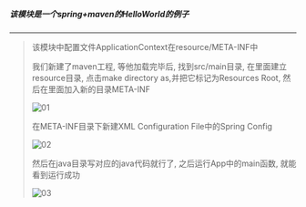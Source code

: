 ##### 该模块是一个spring+maven的HelloWorld的例子
---

> 该模块中配置文件ApplicationContext在resource/META-INF中
>
> 我们新建了maven工程, 等他加载完毕后, 找到src/main目录, 在里面建立resource目录, 点击make directory as,并把它标记为Resources Root, 然后在里面加入新的目录META-INF
>
> ![01](https://github.com/Boba-Syu/SpringLearningDemo/tree/master/springhelloworld/src/main/resources/img/01.png)
>
>在META-INF目录下新建XML Configuration File中的Spring Config
>
> ![02](https://github.com/Boba-Syu/SpringLearningDemo/tree/master/springhelloworld/src/main/resources/img/02.png)
>
> 然后在java目录写对应的java代码就行了, 之后运行App中的main函数, 就能看到运行成功
>
> ![03](https://github.com/Boba-Syu/SpringLearningDemo/tree/master/springhelloworld/src/main/resources/img/03.png)
